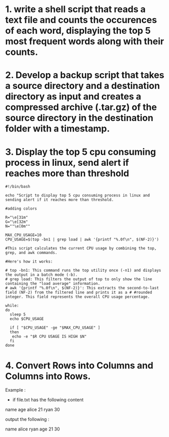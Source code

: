 # 1. write a shell script that reads a text file and counts the occurences of each word, displaying the top 5 most frequent words along with their counts.

# 2. Develop a backup script that takes a source directory and a destination directory as input and creates a compressed archive (.tar.gz) of the source directory in the destination folder with a timestamp.

# 3. Display the top 5 cpu consuming process in linux, send alert if reaches more than threshold

```
#!/bin/bash

echo "Script to display top 5 cpu consuming process in linux and sending alert if it reaches more than threshold.

#adding colors

R="\e[31m"
G="\e[32m"
N=""\e[0m""

MAX_CPU_USAGE=10
CPU_USAGE=$(top -bn1 | grep load | awk '{printf "%.0f\n", $(NF-2)}')

#This script calculates the current CPU usage by combining the top, grep, and awk commands.

#Here's how it works:

# top -bn1: This command runs the top utility once (-n1) and displays the output in a batch mode (-b).
# grep load: This filters the output of top to only show the line containing the "load average" information.
# awk '{printf "%.0f\n", $(NF-2)}': This extracts the second-to-last field (NF-2) from the filtered line and prints it as a # #rounded integer. This field represents the overall CPU usage percentage.

while:
do 
  sleep 5
  echo $CPU_USAGE

  if [ "$CPU_USAGE" -ge "$MAX_CPU_USAGE" ]
  then
   echo -e "$R CPU USAGE IS HIGH $N"
  fi
done

```

# 4. Convert Rows into Columns and Columns into Rows.

Example :

- if file.txt has the following content

 name age
 alice 21
 ryan 30

 output the following :

 name alice ryan
 age 21 30

 